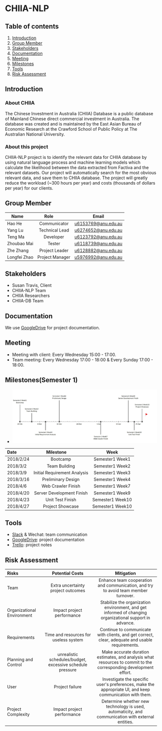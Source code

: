 # CHIIA-NLP
## Table of contents
1. [Introduction](#introduction)
2. [Group Member](#group-member)
3. [Stakeholders](#stakeholders)
4. [Documentation](#documentation)
5. [Meeting](#meeting)
6. [Milestones](#milestones)
7. [Tools](#tools)
8. [Risk Assessment](#risk-assessment)

## Introduction
### About CHIIA
The Chinese Investment in Australia (CHIIA) Database is a public database of Mainland Chinese direct commercial investment in Australia. The database was created and is maintained by the East Asian Bureau of Economic Research at the Crawford School of Public Policy at The Australian National University.

### About this project
CHIIA-NLP project is to identify the relevant data for CHIIA database by using natural language process and machine learning models which calculate the likelihood between the data extracted from Factiva and the relevant datasets. Our project will automatically search for the most obvious relevant data, and save them to CHIIA database. The project will greatly reduce the workload (~300 hours per year) and costs (thousands of dollars per year) for our clients. 

## Group Member
| Name       | Role          | Email  |
| ------------- |:-------------:| :-----:|
| Hao He      | Communicator | u6153769@anu.edu.au |
| Yang Lu      | Technical Lead      |   u6274652@anu.edu.au |
| Teng Ma | Developer      |    u6123792@anu.edu.au |
| Zhoubao Mai      | Tester      |   u6118739@anu.edu.au |
| Zhe Zhang | Project Leader      |    u6128882@anu.edu.au |
| Longfei Zhao | Project Manager      |    u5976992@anu.edu.au |

## Stakeholders
* Susan Travis, Client
* CHIIA-NLP Team
* CHIIA Researchers
* CHIIA-DB Team

## Documentation
We use [GoogleDrive](https://drive.google.com/drive/folders/1tKW8WgmndtWxE8nfbuLNpcM0iiCxnppF?usp=sharing) for project documentation.

## Meeting
* Meeting with client: Every Wednesday 15:00 - 17:00.
* Team meeting: Every Wednesday 17:00 - 18:00 & Every Sunday 17:00 - 18:00.

## Milestones(Semester 1)
* ![Overview](https://github.com/CHIIA/CHIIA-NLP/blob/master/Docs/image/milestone.png)

| Date      | Milestone         | Week  |
| :------------- |:-------------:| :-----:|
| 2018/2/24      | Bootcamp | Semester1 Week1 |
| 2018/3/2      | Team Building     |   Semester1 Week2 |
| 2018/3/9 | Initial Requirement Analysis      |   Semester1 Week3 |
| 2018/3/16      | Preliminary Design      |   Semester1 Week4 |
| 2018/4/6 | Web Crawler Finish      |   Semester1 Week7 |
| 2018/4/20 | Server Development Finish      |    Semester1 Week9 |
| 2018/4/23 | Unit Test Finish      |    Semester1 Week10 |
| 2018/4/27 | Project Showcase      |   Semester1 Week10 |

## Tools

* [Slack](https://chiianlp.slack.com/messages/C9H8AV2AX/) & Wechat: team communication
* [GoogleDrive](https://drive.google.com/drive/folders/1tKW8WgmndtWxE8nfbuLNpcM0iiCxnppF?usp=sharing): project documentation
* [Trello](https://trello.com/chiianlp): project notes

## Risk Assessment

| Risks     | Potential Costs    | Mitigation  |
| :-------------- |:----------------:| :----------------------------------------:|
| Team        | Extra uncertainty project outcomes  | Enhance team cooperation and communication, and try to avoid team member turnover.  |
| Organizational Environment       | Impact project performance  | Stabilize the organization environment, and get informed of changing organizational support in advance.   |
| Requirements        | Time and resources for useless system | Continue to communicate with clients, and get correct, clear, adequate and usable requirements.      |
| Planning and Control    | unrealistic schedules/budget, excessive schedule pressure  |  Make accurate duration estimates, and analysis what resources to commit to the corresponding development effort.    |
| User        | Project failure   | Investigate the specific user's preferences, make the appropriate UI, and keep communication with them.     |
| Project Complexity   | Impact project performance  | Determine whether new technology is used, automaticity, and communication with external entities.    |
